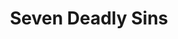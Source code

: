 ---
layout: lecteur.njk
tags : nnt

title : Seven Deadly Sins
episode : 7
saison : 4
iframe : https://dood.so/e/kd7xvxyzjfsa

cc :  VostFr
---
